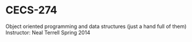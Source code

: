 CECS-274
========

Object oriented programming and data structures (just a hand full of them)
Instructor: Neal Terrell
Spring 2014
